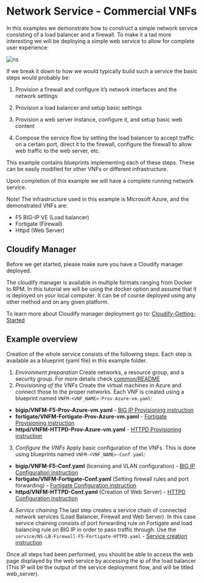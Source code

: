 # Network Service - Commercial VNFs

In this examples we demonstrate how to construct a simple network service consisting of a load balancer and a firewall. To make it a tad more interesting we will be deploying a simple web service to allow for complete user experience:

![ns](https://user-images.githubusercontent.com/30900001/52050834-12889e00-2552-11e9-9a68-452e92cc7014.png)

If we break it down to how we would typically build such a service the basic steps would probably be:

1. Provision a firewall and configure it’s network interfaces and the network settings

2. Provision a load balancer and setup basic settings

3. Provision a web server instance, configure it, and setup basic web content

4. Compose the service flow by setting the load balancer to accept traffic on a certain port, direct it to the firewall, configure the firewall to allow web traffic to the web server, etc.

This example contains blueprints implementing each of these steps. These can be easily modified for other VNFs or different infrastructure.

Upon completion of this example we will have a complete running network service.

Note!    The infrastructure used in this example is Microsoft Azure, and the demonstrated VNFs are:
* F5 BIG-IP VE (Load balancer)
* Fortigate (Firewall)
* Httpd (Web Server)

## Cloudify Manager

Before we get started, please make sure you have a Cloudify manager deployed.

The cloudify manager is available in multiple formats ranging from Docker to RPM. In this tutorial we will be using the docker option and assume that it is deployed on your local computer. It can be of course deployed using any other method and on any given platform.

To learn more about Cloudify manager deployment go to: [Cloudify-Getting-Started](https://cloudify.co/download/)

## Example overview

Creation of the whole service consists of the following steps. Each step is available as a blueprint (yaml file) in this example folder.

1. *Environment preparation*
Create networks, a resource group, and a security group. For more details check [common/README](common/README.md)
2. *Provisioning of the VNFs*
Create the virtual machines in Azure and connect those to the proper networks.
Each VNF is created using a blueprint named ``VNFM-<VNF_NAME>-Prov-Azure-vm.yaml``:
* **bigip/VNFM-F5-Prov-Azure-vm.yaml** - [BIG IP Provisioning instruction](bigip/README.md##Provisioning)
* **fortigate/VNFM-Fortigate-Prov-Azure-vm.yaml** - [Fortigate Provisioning instruction](fortigate/README.md##Provisioning)
* **httpd/VNFM-HTTPD-Prov-Azure-vm.yaml** - [HTTPD Provisioning instruction](httpd/README.md##Provisioning)
3. *Configure the VNFs*
Apply basic configuration of the VNFs. This is done using blueprints named ``VNFM-<VNF_NAME>-Conf.yaml``:
* **bigip/VNFM-F5-Conf.yaml** (licensing and VLAN configuration) - [BIG IP Configuration instruction](bigip/README.md##Configuration)
* **fortigate/VNFM-Fortigate-Conf.yaml** (Setting firewall rules and port forwarding) - [Fortigate Configuration instruction](fortigate/README.md##Configuration)
* **httpd/VNFM-HTTPD-Conf.yaml** (Creation of Web Server) - [HTTPD Configuration instruction](httpd/README.md##Configuration)
4. *Service chaining*
The last step creates a service chain of connected network services (Load Balancer, Firewall and Web Server). In this case service chaining consists of port forwarding rule on Fortigate and load balancing rule on BIG IP in order to pass traffic through.
Use the ``service/NS-LB-Firewall-F5-Fortigate-HTTPD.yaml`` - [Service creation instruction](service/README.md)

Once all steps had been performed, you should be able to access the web page displayed by the web service by accessing the ip of the load balancer (This IP will be the output of the service deployment flow, and will be titled web_server).
